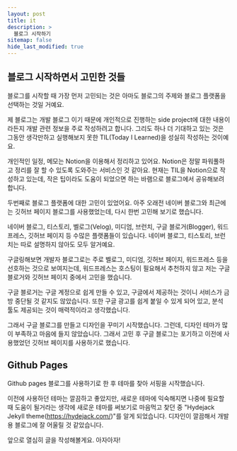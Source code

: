 ```yaml
---
layout: post
title: it
description: >
  블로그 시작하기
sitemap: false
hide_last_modified: true
---
```


## 블로그 시작하면서 고민한 것들

블로그를 시작할 때 가장 먼저 고민되는 것은 아마도 블로그의 주제와 블로그 플랫폼을 선택하는 것일 거예요.

제 블로그는 개발 블로그 이기 때문에 개인적으로 진행하는 side project에 대한 내용이라든지 개발 관련 정보을 주로 작성하려고 합니다. 그리도 하나 더 기대하고 있는 것은 그동안 생각만하고 실행해보지 못한 TIL(Today I Learned)을 성실히 작성하는 것이예요.

개인적인 일정, 메모는 Notion을 이용해서 정리하고 있어요. Notion은 정말 파워풀하고 정리를 잘 할 수 있도록 도와주는 서비스인 것 같아요. 현재는 TIL을 Notion으로 작성하고 있는데, 작은 팁이라도 도움이 되었으면 하는 바램으로 블로그에서 공유해보려 합니다.

두번째로 블로그 플랫폼에 대한 고민이 있었어요. 아주 오래전 네이버 블로그와 최근에는 깃허브 페이지 블로그를 사용했었는데, 다시 한번 고민해 보기로 했습니다.

네이버 블로그, 티스토리, 벨로그(Velog), 미디엄, 브런치, 구글 블로거(Blogger), 워드프레스, 깃허브 페이지 등 수많은 플랫폼들이 있습니다. 네이버 블로그, 티스토리, 브런치는 따로 설명하지 않아도 모두 알거예요.

구글링해보면 개발자 블로그로는 주로 벨로그, 미디엄, 깃허브 페이지, 워드프레스 등을 선호하는 것으로 보여지는데, 워드프레스는 호스팅이 필요해서 추천하지 않고 저는 구글 블로거와 깃허브 페이지 중에서 고민을 했습니다.

구글 블로거는 구글 계정으로 쉽게 만들 수 있고, 구글에서 제공하는 것이니 서비스가 금방 중단될 것 같지도 않았습니다. 또한 구글 광고를 쉽게 붙일 수 있게 되어 있고, 분석 툴도 제공되는 것이 매력적이라고 생각했습니다.

그래서 구글 블로그를 만들고 디자인을 꾸미기 시작했습니다. 그런데, 디자인 테마가 많이 부족하고 마음에 들지 않았습니다. 그래서 고민 후 구글 블로그는 포기하고 이전에 사용했었던 깃허브 페이지를 사용하기로 했습니다.

## Github Pages

Github pages 블로그를 사용하기로 한 후 테마를 찾아 서핑을 시작했습니다.

이전에 사용하던 테마는 깔끔하고 좋았지만, 새로운 테마에 익숙해지면 나중에 필요할 때 도움이 될거라는 생각에 새로운 테마를 써보기로 마음먹고 찾던 중 "Hydejack Jekyll theme(https://hydejack.com/)"를 알게 되었습니다. 디자인이 깔끔해서 개발용 블로그에 잘 어울릴 것 같았습니다.

앞으로 열심히 글을 작성해볼게요. 아자아자!